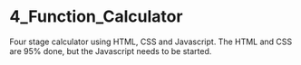 # 4_Function_Calculator
Four stage calculator using HTML, CSS and Javascript. The HTML and CSS are 95% done, but the Javascript needs to be started.
